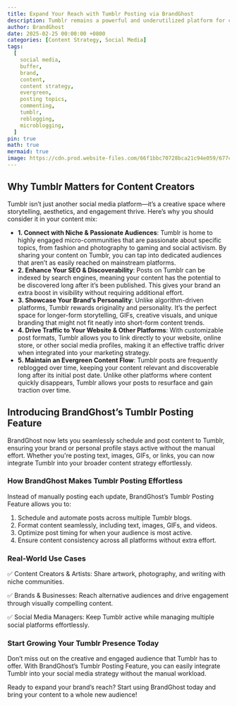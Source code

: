 ```yaml
---
title: Expand Your Reach with Tumblr Posting via BrandGhost
description: Tumblr remains a powerful and underutilized platform for content creators, brands, and social media managers looking to expand their reach. Known for its vibrant communities, creative freedom, and niche audiences, Tumblr offers an excellent opportunity to engage with followers in a more artistic and long-form way.
author: BrandGhost
date: 2025-02-25 00:00:00 +0800
categories: [Content Strategy, Social Media]
tags:
  [
    social media,
    buffer,
    brand,
    content,
    content strategy,
    evergreen,
    posting topics,
    commenting,
    tumblr,
    reblogging,
    microblogging,
  ]
pin: true
math: true
mermaid: true
image: https://cdn.prod.website-files.com/66f1bbc70728bca21c94e059/677c14ffa1c2f8b9c9ca3bce_Screenshot%202025-01-06%20121727.png
---
```


## Why Tumblr Matters for Content Creators

Tumblr isn’t just another social media platform—it’s a creative space where storytelling, aesthetics, and engagement thrive. Here’s why you should consider it in your content mix:

- **1. Connect with Niche & Passionate Audiences**: Tumblr is home to highly engaged micro-communities that are passionate about specific topics, from fashion and photography to gaming and social activism. By sharing your content on Tumblr, you can tap into dedicated audiences that aren’t as easily reached on mainstream platforms.
- **2. Enhance Your SEO & Discoverability**: Posts on Tumblr can be indexed by search engines, meaning your content has the potential to be discovered long after it’s been published. This gives your brand an extra boost in visibility without requiring additional effort.
- **3. Showcase Your Brand’s Personality**: Unlike algorithm-driven platforms, Tumblr rewards originality and personality. It’s the perfect space for longer-form storytelling, GIFs, creative visuals, and unique branding that might not fit neatly into short-form content trends.
- **4. Drive Traffic to Your Website & Other Platforms**: With customizable post formats, Tumblr allows you to link directly to your website, online store, or other social media profiles, making it an effective traffic driver when integrated into your marketing strategy.
- **5. Maintain an Evergreen Content Flow**: Tumblr posts are frequently reblogged over time, keeping your content relevant and discoverable long after its initial post date. Unlike other platforms where content quickly disappears, Tumblr allows your posts to resurface and gain traction over time.

## Introducing BrandGhost’s Tumblr Posting Feature

BrandGhost now lets you seamlessly schedule and post content to Tumblr, ensuring your brand or personal profile stays active without the manual effort. Whether you're posting text, images, GIFs, or links, you can now integrate Tumblr into your broader content strategy effortlessly.

### How BrandGhost Makes Tumblr Posting Effortless

Instead of manually posting each update, BrandGhost’s Tumblr Posting Feature allows you to:

1. Schedule and automate posts across multiple Tumblr blogs.
2. Format content seamlessly, including text, images, GIFs, and videos.
3. Optimize post timing for when your audience is most active.
4. Ensure content consistency across all platforms without extra effort.

### Real-World Use Cases

✅ Content Creators & Artists: Share artwork, photography, and writing with niche communities.

✅ Brands & Businesses: Reach alternative audiences and drive engagement through visually compelling content.

✅ Social Media Managers: Keep Tumblr active while managing multiple social platforms effortlessly.

### Start Growing Your Tumblr Presence Today

Don’t miss out on the creative and engaged audience that Tumblr has to offer. With BrandGhost’s Tumblr Posting Feature, you can easily integrate Tumblr into your social media strategy without the manual workload.

Ready to expand your brand’s reach? Start using BrandGhost today and bring your content to a whole new audience!
